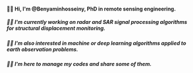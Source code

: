 #### 🙋‍♂️ Hi, I'm @Benyaminhosseiny, PhD in remote sensing engineering.
##### 🐱‍🏍 I'm currently working on radar and SAR signal processing algorithms for structural displacement monitoring. 
##### 🐱‍👤 I'm also interested in machine or deep learning algorithms applied to earth observation problems.
##### 🐱‍💻 I'm here to manage my codes and share some of them.
<!--
[![My GitHub Stats](https://github-readme-stats.vercel.app/api/?username=BenyaminHosseiny&count_private=true&theme=github_dark&showicons=true)]()

[![willianrod's wakatime stats](https://github-readme-stats.vercel.app/api/wakatime?username=BenyaminHosseiny)](https://github.com/anuraghazra/github-readme-stats)
https://www.jasongaylord.com/blog/2020/10/28/implementing-github-readme-statistics
https://github.com/anuraghazra/github-readme-stats/blob/master/themes/README.md
[![My GitHub Language Stats](https://github-readme-stats.vercel.app/api/top-langs/?username=BenyaminHosseiny&langs_count=5&theme=tokyonight)]()
-->


<!--

**Benyaminhosseiny/BenyaminHosseiny** is a ✨ _special_ ✨ repository because its `README.md` (this file) appears on your GitHub profile.

Here are some ideas to get you started:

- 🔭 I’m currently working on ...
- 🌱 I’m currently learning ...
- 👯 I’m looking to collaborate on ...
- 🤔 I’m looking for help with ...
- 💬 Ask me about ...
- 📫 How to reach me: ...
- 😄 Pronouns: ...
- ⚡ Fun fact: ...
-->

